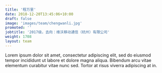 ```yaml
---
title: '程万里'
date: 2018-12-20T13:45:06+10:00
draft: false
image: 'images/team/chengwanli.jpg'
promoted: ''
jobtitle: '2017级，去向：维沃移动通信（杭州）有限公司'
weight: 1708
layout: team
---
```


Lorem ipsum dolor sit amet, consectetur adipiscing elit, sed do eiusmod tempor incididunt ut labore et dolore magna aliqua. Bibendum arcu vitae elementum curabitur vitae nunc sed. Tortor at risus viverra adipiscing at in.
